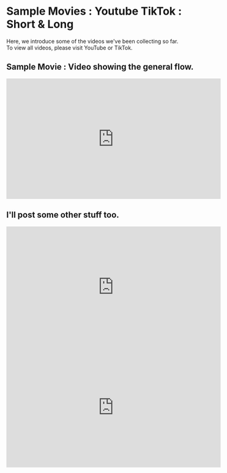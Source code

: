 # Sample Movies : Youtube TikTok : Short & Long
Here, we introduce some of the videos we've been collecting so far.<br>
To view all videos, please visit YouTube or TikTok.<br>

## Sample Movie : Video showing the general flow.

<iframe width="560" height="315" src="https://www.youtube.com/embed/ZIwjDKKdhYc" title="YouTube video player" frameborder="0" allow="accelerometer; autoplay; clipboard-write; encrypted-media; gyroscope; picture-in-picture; web-share" referrerpolicy="strict-origin-when-cross-origin" allowfullscreen></iframe>

## I'll post some other stuff too.

<iframe width="560" height="315" src="https://www.youtube.com/embed/FHPnXk87VFA" title="YouTube video player" frameborder="0" allow="accelerometer; autoplay; clipboard-write; encrypted-media; gyroscope; picture-in-picture; web-share" referrerpolicy="strict-origin-when-cross-origin" allowfullscreen></iframe>


<iframe width="560" height="315" src="https://www.youtube.com/embed/CekMwihUo3g" title="YouTube video player" frameborder="0" allow="accelerometer; autoplay; clipboard-write; encrypted-media; gyroscope; picture-in-picture; web-share" referrerpolicy="strict-origin-when-cross-origin" allowfullscreen></iframe>

